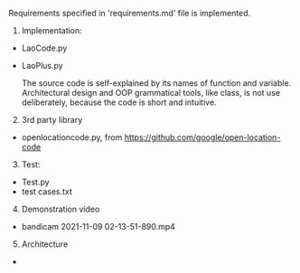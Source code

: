 
Requirements specified in 'requirements.md' file is implemented.

1. Implementation:
- LaoCode.py
- LaoPlus.py

    The source code is self-explained by its names of function and variable.
    Architectural design and OOP grammatical tools, like class, is not use deliberately, because the code is short and intuitive.

2. 3rd party library
- openlocationcode.py, from https://github.com/google/open-location-code

3. Test:
- Test.py
- test cases.txt

4. Demonstration video
- bandicam 2021-11-09 02-13-51-890.mp4

5. Architecture
- 
